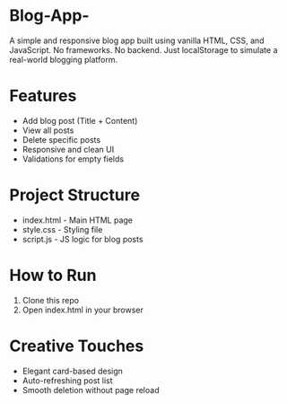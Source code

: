 # Blog-App-
A simple and responsive blog app built using vanilla HTML, CSS, and JavaScript. No frameworks. No backend. Just localStorage to simulate a real-world blogging platform.

# Features

- Add blog post (Title + Content)
- View all posts
- Delete specific posts
- Responsive and clean UI
- Validations for empty fields

# Project Structure

- index.html - Main HTML page
- style.css - Styling file
- script.js - JS logic for blog posts

 # How to Run

1. Clone this repo
2. Open index.html in your browser


# Creative Touches

- Elegant card-based design
- Auto-refreshing post list
- Smooth deletion without page reload
